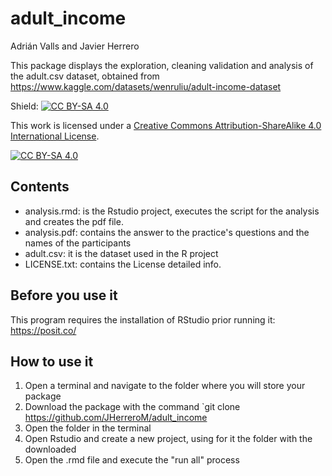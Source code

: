 # adult_income

Adrián Valls and Javier Herrero

This package displays the exploration, cleaning validation and analysis of the adult.csv dataset, obtained from https://www.kaggle.com/datasets/wenruliu/adult-income-dataset 

Shield: [![CC BY-SA 4.0][cc-by-sa-shield]][cc-by-sa]

This work is licensed under a
[Creative Commons Attribution-ShareAlike 4.0 International License][cc-by-sa].

[![CC BY-SA 4.0][cc-by-sa-image]][cc-by-sa]

[cc-by-sa]: http://creativecommons.org/licenses/by-sa/4.0/
[cc-by-sa-image]: https://licensebuttons.net/l/by-sa/4.0/88x31.png
[cc-by-sa-shield]: https://img.shields.io/badge/License-CC%20BY--SA%204.0-lightgrey.svg

## Contents

- analysis.rmd: is the Rstudio project, executes the script for the analysis and creates the pdf file.
- analysis.pdf: contains the answer to the practice's questions and the names of the participants
- adult.csv: it is the dataset used in the R project
- LICENSE.txt: contains the License detailed info.

## Before you use it

This program requires the installation of RStudio prior running it: https://posit.co/

## How to use it

1. Open a terminal and navigate to the folder where you will store your package
2. Download the package with the command `git clone https://github.com/JHerreroM/adult_income
3. Open the folder in the terminal
4. Open Rstudio and create a new project, using for it the folder with the downloaded
5. Open the .rmd file and execute the "run all" process
